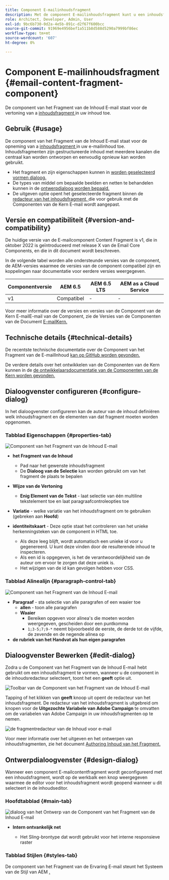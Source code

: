 ```yaml
---
title: Component E-mailinhoudsfragment
description: Met de component E-mailinhoudsfragment kunt u een inhoudsfragment in uw inhoud weergeven.
role: Architect, Developer, Admin, User
exl-id: 9bc6b730-0d2a-4e5b-891c-d2f67f600bcc
source-git-commit: 91969e4956bef1a511b8d588d5290a7999bf86ec
workflow-type: tm+mt
source-wordcount: '607'
ht-degree: 0%

---
```



# Component E-mailinhoudsfragment {#email-content-fragment-component}

De component van het Fragment van de Inhoud E-mail staat voor de vertoning van a [ inhoudsfragment ](https://experienceleague.adobe.com/docs/experience-manager-cloud-service/assets/content-fragments/content-fragments.html) in uw inhoud toe.

## Gebruik {#usage}

De component van het Fragment van de Inhoud E-mail staat voor de opneming van a [ inhoudsfragment ](https://experienceleague.adobe.com/docs/experience-manager-cloud-service/assets/content-fragments/content-fragments.html) in uw e-mailinhoud toe. Inhoudsfragmenten zijn gestructureerde inhoud met meerdere kanalen die centraal kan worden ontworpen en eenvoudig opnieuw kan worden gebruikt.

* Het fragment en zijn eigenschappen kunnen in [ worden geselecteerd vormen dialoog.](#configure-dialog)
* De types van middel om bepaalde beelden en netten te behandelen kunnen in de [ ontwerpdialoog worden bepaald.](#design-dialog)
* De uitgeven optie opent het geselecteerde fragment binnen de [ redacteur van het inhoudsfragment, ](#edit-dialog) die voor gebruik met de Componenten van de Kern E-mail wordt aangepast.

## Versie en compatibiliteit {#version-and-compatibility}

De huidige versie van de E-mailcomponent Content Fragment is v1, die in oktober 2022 is geïntroduceerd met release X van de Email Core Components, en die in dit document wordt beschreven.

In de volgende tabel worden alle ondersteunde versies van de component, de AEM-versies waarmee de versies van de component compatibel zijn en koppelingen naar documentatie voor eerdere versies weergegeven.

| Componentversie | AEM 6.5 | AEM 6.5 LTS | AEM as a Cloud Service |
|---|---|---|---|
| v1 | Compatibel | - | - |

Voor meer informatie over de versies en versies van de Component van de Kern E-mailE-mail van de Component, zie de Versies van de Componenten van de Document [ E-mailKern.](/help/email/versions.md)

## Technische details {#technical-details}

De recentste technische documentatie over de Component van het Fragment van de E-mailInhoud [ kan op GitHub worden gevonden.](https://adobe.com/go/aem_cmp_tech_email_cf_v1)

De verdere details over het ontwikkelen van de Componenten van de Kern kunnen in de [ de ontwikkelaarsdocumentatie van de Componenten van de Kern worden gevonden.](/help/developing/overview.md)

## Dialoogvenster configureren {#configure-dialog}

In het dialoogvenster configureren kan de auteur van de inhoud definiëren welk inhoudsfragment en de elementen van dat fragment moeten worden opgenomen.

### Tabblad Eigenschappen {#properties-tab}

![ Component van het Fragment van de Inhoud E-mail ](/help/email/assets/email-content-fragment-edit-properties.png)

* **het Fragment van de Inhoud**

   * Pad naar het gewenste inhoudsfragment
   * De **Dialoog van de Selectie** kan worden gebruikt om van het fragment de plaats te bepalen

* **Wijze van de Vertoning**
   * **Enig Element van de Tekst** - laat selectie van één multiline tekstelement toe en laat paragraafcontroleopties toe
* **Variatie** - welke variatie van het inhoudsfragment om te gebruiken (gebreken aan **Hoofd**)

* **identiteitskaart** - Deze optie staat het controleren van het unieke herkenningsteken van de component in HTML toe.
   * Als deze leeg blijft, wordt automatisch een unieke id voor u gegenereerd. U kunt deze vinden door de resulterende inhoud te inspecteren.
   * Als een id is opgegeven, is het de verantwoordelijkheid van de auteur om ervoor te zorgen dat deze uniek is.
   * Het wijzigen van de id kan gevolgen hebben voor CSS.

### Tabblad Alinealijn {#paragraph-control-tab}

![ Component van het Fragment van de Inhoud E-mail ](/help/assets/content-fragment-edit-paragraph.png)

* **Paragraaf** - sta selectie van alle paragrafen of een waaier toe
   * **allen** - toon alle paragrafen
   * **Waaier**
      * Bereiken opgeven voor alinea&#39;s die moeten worden weergegeven, gescheiden door een puntkomma
      * `1;3-5;7;9-*` neemt bijvoorbeeld de eerste, de derde tot de vijfde, de zevende en de negende alinea op
* **de rubriek van het Handvat als hun eigen paragrafen**

## Dialoogvenster Bewerken {#edit-dialog}

Zodra u de Component van het Fragment van de Inhoud E-mail hebt gebruikt om een inhoudsfragment te vormen, wanneer u de component in de inhoudsredacteur selecteert, toont het een **geeft** optie uit.

![ Toolbar van de Component van het Fragment van de Inhoud E-mail ](/help/email/assets/email-content-fragment-edit-toolbar.png)

Tapping of het klikken van **geeft** knoop uit opent de redacteur van het inhoudsfragment. De redacteur van het inhoudsfragment is uitgebreid om knopen voor de **Uitgezochte Variabele van Adobe Campaign** te omvatten om de variabelen van Adobe Campaign in uw inhoudsfragmenten op te nemen.

![ de fragmentredacteur van de Inhoud voor e-mail ](/help/email/assets/email-content-fragment-editor.png)

Voor meer informatie over het uitgeven en het ontwerpen van inhoudsfragmenten, zie het document [ Authoring Inhoud van het Fragment.](https://experienceleague.adobe.com/docs/experience-manager-cloud-service/content/assets/content-fragments/content-fragments-variations.html)

## Ontwerpdialoogvenster {#design-dialog}

Wanneer een component E-mailcontentfragment wordt geconfigureerd met een inhoudsfragment, wordt op de werkbalk een knop weergegeven waarmee de editor voor het inhoudsfragment wordt geopend wanneer u dit selecteert in de inhoudseditor.


### Hoofdtabblad {#main-tab}

![ dialoog van het Ontwerp van de Component van het Fragment van de Inhoud E-mail ](/help/email/assets/email-content-fragment-design.png)

* **Intern ontvankelijk net**

   * Het Sling-brontype dat wordt gebruikt voor het interne responsieve raster

### Tabblad Stijlen {#styles-tab}

De component van het Fragment van de Ervaring E-mail steunt het Systeem van de Stijl van AEM [.](/help/get-started/authoring.md#component-styling)
